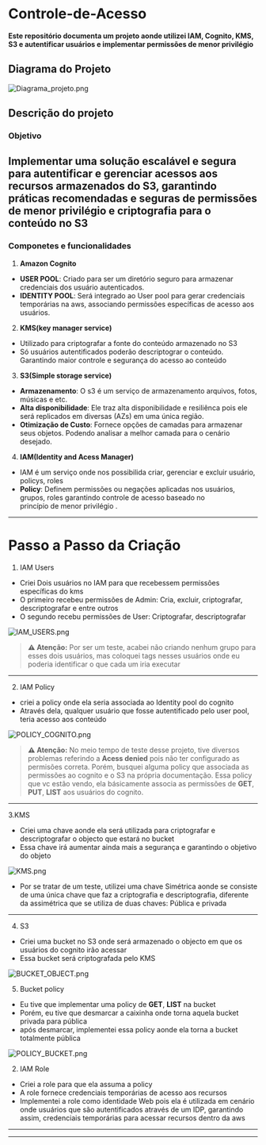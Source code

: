 # Controle-de-Acesso
**Este repositório documenta um projeto aonde utilizei IAM, Cognito, KMS, S3 e autentificar usuários e implementar permissões de menor privilégio**  

## **Diagrama do Projeto**
 ![Diagrama_projeto.png](https://github.com/Jeff01875/Controle-de-Acesso/blob/main/Diagrama_projeto.png)
 
## Descrição do projeto

### Objetivo
Implementar uma solução escalável e segura para autentificar e gerenciar acessos aos recursos armazenados do S3, garantindo práticas recomendadas e seguras de permissões de menor privilégio e criptografia para o conteúdo no S3
---
### Componetes e funcionalidades 
1. **Amazon Cognito**
  - **USER POOL**: Criado para ser um diretório seguro para armazenar credenciais dos usuário autenticados.
  - **IDENTITY POOL**: Será integrado ao User pool para gerar credenciais temporárias na aws, associando permissões específicas 
    de acesso aos usuários.
    
2. **KMS(key manager service)**
  - Utilizado para criptografar a fonte do conteúdo armazenado no S3
  - Só usuários autentificados poderão descriptograr o conteúdo. Garantindo maior controle e segurança do acesso ao conteúdo

3. **S3(Simple storage service)**
  - **Armazenamento**: O s3 é um serviço de armazenamento arquivos, fotos, músicas e etc.
  - **Alta disponibilidade**: Ele traz alta disponibilidade e resiliênca pois ele será replicados em diversas (AZs) em uma 
     única região.
  - **Otimização de Custo**: Fornece opções de camadas para armazenar seus objetos. Podendo analisar a melhor camada para o 
     cenário desejado.

 4. **IAM(Identity and Acess Manager)**
   - IAM é um serviço onde nos possibilida criar, gerenciar e excluir usuário, policys, roles
   - **Policy**: Definem permissões ou negações aplicadas nos usuários, grupos, roles garantindo controle de acesso baseado no  
     princípio de menor privilégio .
 ---
 # Passo a Passo da Criação
 
  1. IAM Users
  - Criei Dois usuários no IAM para que recebessem permissões específicas do kms
  - O primeiro recebeu permissões de Admin: Cria, excluir, criptografar, descriptografar e entre outros
  - O segundo recebu permissões de User: Criptografar, descriptografar
  
   ![IAM_USERS.png](https://github.com/Jeff01875/Controle-de-Acesso/blob/main/IAM_USERS.png)

  > **⚠️ Atenção:** Por ser um teste, acabei não criando nenhum grupo para esses dois usuários, mas coloquei tags nesses usuários onde eu poderia identificar o que cada um 
    iria executar
  ---
  2. IAM Policy

  - criei a policy onde ela seria associada ao Identity pool do cognito
  - Através dela, qualquer usuário que fosse autentificado pelo user pool, teria acesso aos conteúdo
     
   ![POLICY_COGNITO.png](https://github.com/Jeff01875/Controle-de-Acesso/blob/main/POLICY_COGNITO.png)

  > **⚠️ Atenção:** No meio tempo de teste desse projeto, tive diversos problemas referindo a **Acess denied** pois não ter configurado as permisões 
    correta. Porém, busquei alguma policy que associada as permissões ao cognito e o S3 na própria documentação. Essa policy que vc estão vendo, ela 
    básicamente associa as permissões de **GET**, **PUT**, **LIST** aos usuários do cognito.
  ---
  3.KMS 
  - Criei uma chave aonde ela será utilizada para criptografar e descriptografar o objecto que estará no bucket
  - Essa chave irá aumentar ainda mais a segurança e garantindo o objetivo do objeto
    
   ![KMS.png](https://github.com/Jeff01875/Controle-de-Acesso/blob/main/KMS.png)

  - Por se tratar de um teste, utilizei uma chave Simétrica aonde se consiste de uma única chave que faz a criptografia e descriptografia, diferente da assimétrica que se 
    utiliza de duas chaves: Pública e privada 
  ---
  4. S3
  - Criei uma bucket no S3 onde será armazenado o objecto em que os usuários do cognito irão acessar
  - Essa bucket será criptografada pelo KMS
    
   ![BUCKET_OBJECT.png](https://github.com/Jeff01875/Controle-de-Acesso/blob/main/BUCKET_OBJECT.png)
   
  5. Bucket policy
  - Eu tive que implementar uma policy de **GET**, **LIST** na bucket
  - Porém, eu tive que desmarcar a caixinha onde torna aquela bucket privada para pública
  - após desmarcar, implementei essa policy aonde ela torna a bucket totalmente pública 

   ![POLICY_BUCKET.png](https://github.com/Jeff01875/Controle-de-Acesso/blob/main/POLICY_BUCKET.png)
 
  2. IAM Role

  - Criei a role para que ela assuma a policy
  - A role fornece credenciais temporárias de acesso aos recursos
  - Implementei a role como identidade Web pois ela é utilizada em cenário onde usuários que são autentificados através de um IDP, garantindo assim, credenciais temporárias 
    para acessar recursos dentro da aws
    
   
   
---
  
---   


 
